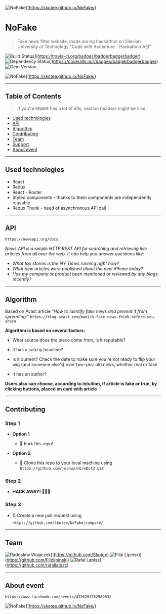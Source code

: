 ![NoFake](https://i.ibb.co/MZnF1vD/62021316-373967196565167-2874147494067961856-n.png?v=3&s=100)](https://skotee.github.io/NoFake/)


# NoFake

> Fake news filter website, made during hackathon on Silesian University of Technology "Code with Accenture - Hackathon AEI"



![Build Status](http://img.shields.io/travis/badges/badgerbadgerbadger.svg?style=flat-square)](https://travis-ci.org/badges/badgerbadgerbadger) ![Dependency Status](http://img.shields.io/coveralls/badges/badgerbadgerbadger.svg?style=flat-square)](https://coveralls.io/r/badges/badgerbadgerbadger)
![Gem Version](http://img.shields.io/gem/v/badgerbadgerbadger.svg?style=flat-square)


![NoFake](https://i.ibb.co/nm3SV7w/hackathon12.png?v=3&s=100)](https://skotee.github.io/NoFake/)

---

## Table of Contents

> If you're `README` has a lot of info, section headers might be nice.

- [Used technologies](#Usedtechnologies)
- [API](#API)
- [Algorithm](#Algorithm)
- [Contributing](#Contributing)
- [Team](#Team)
- [Support](#support)
- [About event ](#Aboutevent)

---

## Used technologies

- React
- Redux
- React - Router
- Styled components - thanks to them components are independently reusable
- Redux Thunk - need of asynchronous API call

---

## API

`https://newsapi.org/docs`

*News API is a simple HTTP REST API for searching and retrieving live articles from all over the web. It can help you answer questions like:*

- *What top stories is the NY Times running right now?*
- *What new articles were published about the next iPhone today?*
- *Has my company or product been mentioned or reviewed by any blogs recently?*
---

## Algorithm

Based on Avast article *"How to identify fake news and prevent it from spreading."* `https://blog.avast.com/banish-fake-news-think-before-you-share`

**Algorithm is based on several factors:**

- What source does the piece come from, is it reputable?

- It has a catchy headline? 

- Is it current? Check the date to make sure you’re not ready to flip your wig (and someone else’s) over two-year old news, whether real or fake.

- It has an author?

**Users also can choose, according to intuition, if article is fake or true, by clicking buttons, placed on card with article**

---

## Contributing


### Step 1

- **Option 1**
    - 🍴 Fork this repo!

- **Option 2**
    - 👯 Clone this repo to your local machine using `https://github.com/joanaz/HireDot2.git`

### Step 2

- **HACK AWAY!** 🔨🔨🔨

### Step 3

- 🔃 Create a new pull request using `https://github.com/Skotee/NoFake/compare/`

---

## Team

 ![Radosław Wojaczek](https://avatars1.githubusercontent.com/u/16490105?s=60&v=4?s=50&v=4?v=3&s=200)](https://github.com/Skotee)
 ![Filip Lipiński](https://avatars1.githubusercontent.com/u/42073855?s=60&v=4?v=3&s=200)](https://github.com/filiplipinski)  ![Rafał Labisz](https://avatars0.githubusercontent.com/u/47895559?s=60&v=4?v=3&s=50)](https://github.com/rafallabisz)  

---

## About event

`https://www.facebook.com/events/412620176258963/`

    
![NoFake](https://i.ibb.co/bX3RFjN/hackathon1.png?v=3&s=100)](https://skotee.github.io/NoFake/)